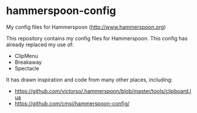 # hammerspoon-config
My config files for Hammerspoon (http://www.hammerspoon.org)

This repository contains my config files for Hammerspoon. This config has already replaced my use of:

- ClipMenu
- Breakaway
- Spectacle

It has drawn inspiration and code from many other places, including:

- https://github.com/victorso/.hammerspoon/blob/master/tools/clipboard.lua
- https://github.com/cmsj/hammerspoon-config/
